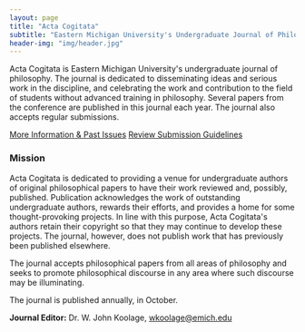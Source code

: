 ```yaml
---
layout: page
title: "Acta Cogitata"
subtitle: "Eastern Michigan University's Undergraduate Journal of Philosophy"
header-img: "img/header.jpg"
---
```


<div class="container">
  <div class="col-md-8 col-md-offset-2 cfp-page">
    <p class="text-justify">Acta Cogitata is Eastern Michigan University's undergraduate journal of philosophy. The journal is dedicated to disseminating ideas and serious work in the discipline, and celebrating the work and contribution to the field of students without advanced training in philosophy. Several papers from the conference are published in this journal each year. The journal also accepts regular submissions.</p>
    <div class="text-center">
      <a class="btn btn-primary" href="https://www.emich.edu/historyphilosophy/actacogitata/actacogitatamain.php" role="button">More Information & Past Issues</a>
      <a class="btn btn-primary" href="https://www.emich.edu/historyphilosophy/journals.php" role="button">Review Submission Guidelines</a>
    </div>
    <h3 class="text-center">Mission</h3>
    <p class="text-justify">Acta Cogitata is dedicated to providing a venue for undergraduate authors of original philosophical papers to have their work reviewed and, possibly, published. Publication acknowledges the work of outstanding undergraduate authors, rewards their efforts, and provides a home for some thought-provoking projects. In line with this purpose, Acta Cogitata's authors retain their copyright so that they may continue to develop these projects. The journal, however, does not publish work that has previously been published elsewhere.</p>
    <p class="text-justify">The journal accepts philosophical papers from all areas of philosophy and seeks to promote philosophical discourse in any area where such discourse may be illuminating.</p>
    <p class="text-justify">The journal is published annually, in October.</p>
    <p class="text-justify"><b>Journal Editor:</b> Dr. W. John Koolage, <a href="mailto:wkoolage@emich.edu">wkoolage@emich.edu</a></p>
  </div>
</div>
